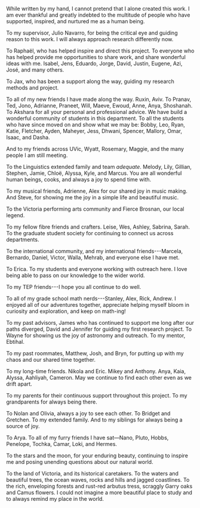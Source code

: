 While written by my hand, I cannot pretend that I alone created this work. I am ever thankful and greatly indebted to the multitude of people who have supported, inspired, and nurtured me as a human being. 

To my supervisor, Julio Navarro, for being the critical eye and guiding reason to this work. I will always approach research differently now.

To Raphaël, who has helped inspire and direct this project. To everyone who has helped provide me opportunities to share work, and share wonderful ideas with me. Isabel, Jens, Eduardo, Jorge, David, Justin, Eugene, Azi, José, and many others.

To Jax, who has been a support along the way, guiding my research methods and project. 

To all of my new friends I have made along the way. Ruxin, Aviv. To Pranav, Ted, Jono, Adrianne, Praneet, Will, Maeve, Ewoud, Anne, Anya, Shoshanah. To Akshara for all your personal and professional advice. We have build a wonderful community of students in this department. To all the students who have since moved on and show what we may be: Bobby, Leo, Ryan, Katie, Fletcher, Ayden, Maheyer, Jess, Dhwani, Spencer, Mallory, Omar, Isaac, and Dasha. 

 And to my friends across UVic, Wyatt, Rosemary, Maggie, and the many people I am still meeting.

To the Linguistics extended family and team *adequate*.  Melody, Lily, Gillian, Stephen, Jamie, Chloë, Alyssa, Kyle, and Marcus. You are all wonderful human beings, cooks, and always a joy to spend time with. 

To my musical friends, Adrienne, Alex for our shared joy in music making. And Steve, for showing me the joy in a simple life and beautiful music. 

To the Victoria performing arts community and Fierce Brosnan, our local legend. 

To my fellow fibre friends and crafters. Leise, Wes, Ashley, Sabrina, Sarah. To the graduate student society for continuing to connect us across departments. 

To the international community, and my international friends---Marcela, Bernardo, Daniel, Victor, Walla, Mehrab, and everyone else I have met. 

To Erica. To my students and everyone working with outreach here. I love being able to pass on our knowledge to the wider world. 

To my TEP friends---I hope you all continue to do well. 

To all of my grade school math nerds---Stanley, Alex, Rick, Andrew. I enjoyed all of our adventures together, appreciate helping myself bloom in curiosity and exploration, and keep on math-ing!

To my past advisors, James who has continued to support me long after our paths diverged, David and Jennifer for guiding my first research project. To Wayne for showing us the joy of astronomy and outreach. To my mentor, Ebtihal. 

To my past roommates, Matthew, Josh, and Bryn, for putting up with my chaos and our shared time together. 

To my long-time friends. Nikola and Eric. Mikey and Anthony. Anya, Kaia, Alyssa, Aahliyah, Cameron. May we continue to find each other even as we drift apart. 

To my parents for their continuous support throughout this project. To my grandparents for always being there. 

To Nolan and Olivia, always a joy to see each other. To Bridget and Gretchen. To my extended family. And to my siblings for always being a source of joy. 

To Arya. To all of my furry friends I have sat—Nano, Pluto, Hobbs, Penelope, Tochka, Camar, Loki, and Hermes. 

To the stars and the moon, for your enduring beauty, continuing to inspire me and posing unending questions about our natural world. 

To the land of Victoria, and its historical caretakers. To the waters and beautiful trees, the ocean waves, rocks and hills and jagged coastlines. To the rich, enveloping forests and rust-red arbutus tress, scraggly Garry oaks and Camus flowers. I could not imagine a more beautiful place to study and to always remind my place in the world. 